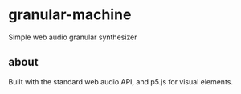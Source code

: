 # granular-machine

Simple web audio granular synthesizer

## about

Built with the standard web audio API, and p5.js for visual elements.
